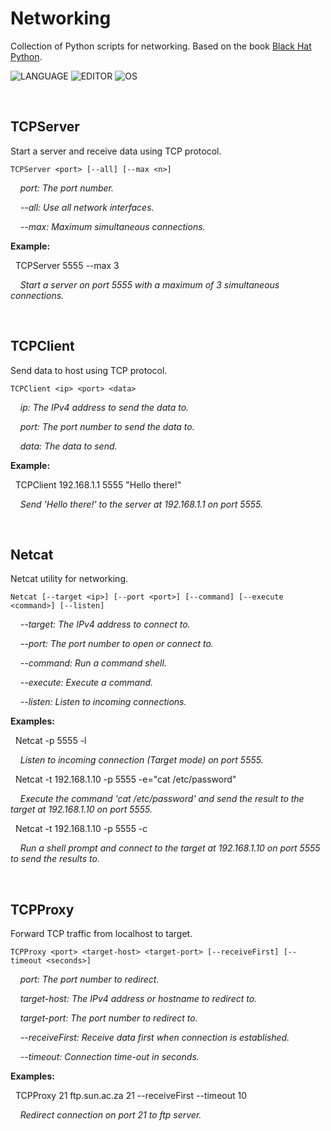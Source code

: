 # Networking

Collection of Python scripts for networking.
Based on the book [Black Hat Python](https://nostarch.com/black-hat-python2E).

![LANGUAGE](https://img.shields.io/badge/python-royalblue?style=for-the-badge&logo=python&logoColor=white)
![EDITOR](https://img.shields.io/badge/vscode-coral?style=for-the-badge&logo=visual-studio-code&logoColor=white)
![OS](https://img.shields.io/badge/linux-yellowgreen?style=for-the-badge&logo=linux&logoColor=white)

<br>

## TCPServer

Start a server and receive data using TCP protocol.

```
TCPServer <port> [--all] [--max <n>]
```

&nbsp;&nbsp;&nbsp;&nbsp;_port: The port number._

&nbsp;&nbsp;&nbsp;&nbsp;_--all: Use all network interfaces._

&nbsp;&nbsp;&nbsp;&nbsp;_--max: Maximum simultaneous connections._

__Example:__

&nbsp;&nbsp;TCPServer 5555 --max 3

&nbsp;&nbsp;&nbsp;&nbsp;_Start a server on port 5555 with a maximum of 3 simultaneous connections._

<br>

## TCPClient

Send data to host using TCP protocol.

```
TCPClient <ip> <port> <data>
```

&nbsp;&nbsp;&nbsp;&nbsp;_ip: The IPv4 address to send the data to._

&nbsp;&nbsp;&nbsp;&nbsp;_port: The port number to send the data to._

&nbsp;&nbsp;&nbsp;&nbsp;_data: The data to send._

__Example:__

&nbsp;&nbsp;TCPClient 192.168.1.1 5555 "Hello there!"

&nbsp;&nbsp;&nbsp;&nbsp;_Send 'Hello there!' to the server at 192.168.1.1 on port 5555._

<br>

## Netcat

Netcat utility for networking.

```
Netcat [--target <ip>] [--port <port>] [--command] [--execute <command>] [--listen]
```

&nbsp;&nbsp;&nbsp;&nbsp;_--target: The IPv4 address to connect to._

&nbsp;&nbsp;&nbsp;&nbsp;_--port: The port number to open or connect to._

&nbsp;&nbsp;&nbsp;&nbsp;_--command: Run a command shell._

&nbsp;&nbsp;&nbsp;&nbsp;_--execute: Execute a command._

&nbsp;&nbsp;&nbsp;&nbsp;_--listen: Listen to incoming connections._

__Examples:__

&nbsp;&nbsp;Netcat -p 5555 -l

&nbsp;&nbsp;&nbsp;&nbsp;_Listen to incoming connection (Target mode) on port 5555._

&nbsp;&nbsp;Netcat -t 192.168.1.10 -p 5555 -e="cat /etc/password"

&nbsp;&nbsp;&nbsp;&nbsp;_Execute the command 'cat /etc/password' and send the result to the target at 192.168.1.10 on port 5555._

&nbsp;&nbsp;Netcat -t 192.168.1.10 -p 5555 -c

&nbsp;&nbsp;&nbsp;&nbsp;_Run a shell prompt and connect to the target at 192.168.1.10 on port 5555 to send the results to._

<br>

## TCPProxy

Forward TCP traffic from localhost to target.

```
TCPProxy <port> <target-host> <target-port> [--receiveFirst] [--timeout <seconds>]
```

&nbsp;&nbsp;&nbsp;&nbsp;_port: The port number to redirect._

&nbsp;&nbsp;&nbsp;&nbsp;_target-host: The IPv4 address or hostname to redirect to._

&nbsp;&nbsp;&nbsp;&nbsp;_target-port: The port number to redirect to._

&nbsp;&nbsp;&nbsp;&nbsp;_--receiveFirst: Receive data first when connection is established._

&nbsp;&nbsp;&nbsp;&nbsp;_--timeout: Connection time-out in seconds._

__Examples:__

&nbsp;&nbsp;TCPProxy 21 ftp.sun.ac.za 21 --receiveFirst --timeout 10

&nbsp;&nbsp;&nbsp;&nbsp;_Redirect connection on port 21 to ftp server._
